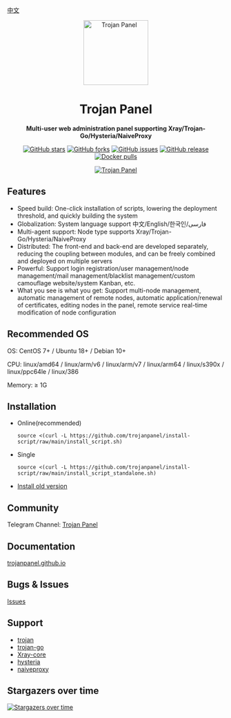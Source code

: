 [中文](README_ZH.md)

<div style="text-align: center">
<p><a href="https://github.com/trojanpanel"><img src="https://github.com/trojanpanel/install-script/assets/46235235/bfc4f96a-e8b6-499d-956f-a9c212059294" alt="Trojan Panel" width="150" /></a></p>
<p><h1>Trojan Panel</h1></p>
<p><b>Multi-user web administration panel supporting Xray/Trojan-Go/Hysteria/NaiveProxy</b></p>
<p>
<a href="https://github.com/trojanpanel/install-script/stargazers"><img src="https://img.shields.io/github/stars/trojanpanel/install-script" alt="GitHub stars"></a>
<a href="https://github.com/trojanpanel/install-script/forks"><img src="https://img.shields.io/github/forks/trojanpanel/install-script" alt="GitHub forks"></a>
<a href="https://github.com/trojanpanel/install-script/issues"><img src="https://img.shields.io/github/issues/trojanpanel/install-script" alt="GitHub issues"></a>
<a href="https://github.com/trojanpanel/install-script/releases"><img src="https://img.shields.io/github/v/release/trojanpanel/install-script" alt="GitHub release"></a>
<a href="https://hub.docker.com/r/jonssonyan/trojan-panel"><img src="https://img.shields.io/docker/pulls/jonssonyan/trojan-panel" alt="Docker pulls"></a>
</p>
<p><a href="https://github.com/trojanpanel/install-script/assets/46235235/7ac2bba1-b442-442d-b48e-b52f92e0bad8"><img src="https://github.com/trojanpanel/install-script/assets/46235235/7ac2bba1-b442-442d-b48e-b52f92e0bad8" alt="Trojan Panel"/></a></p>
</div>

## Features

- Speed build: One-click installation of scripts, lowering the deployment threshold, and quickly building the system
- Globalization: System language support 中文/English/한국인/فارسی
- Multi-agent support: Node type supports Xray/Trojan-Go/Hysteria/NaiveProxy
- Distributed: The front-end and back-end are developed separately, reducing the coupling between modules, and can be
  freely combined and deployed on multiple servers
- Powerful: Support login registration/user management/node management/mail management/blacklist management/custom
  camouflage website/system Kanban, etc.
- What you see is what you get: Support multi-node management, automatic management of remote nodes, automatic
  application/renewal of certificates, editing nodes in the panel, remote service real-time modification of node
  configuration

## Recommended OS

OS: CentOS 7+ / Ubuntu 18+ / Debian 10+

CPU: linux/amd64 / linux/arm/v6 / linux/arm/v7 / linux/arm64 / linux/s390x / linux/ppc64le / linux/386

Memory: ≥ 1G

## Installation

- Online(recommended)

    ```shell
    source <(curl -L https://github.com/trojanpanel/install-script/raw/main/install_script.sh)
    ```

- Single

    ```shell
    source <(curl -L https://github.com/trojanpanel/install-script/raw/main/install_script_standalone.sh)
    ```

- [Install old version](README_ARCHIVE.md)

## Community

Telegram Channel: [Trojan Panel](https://t.me/TrojanPanel)

## Documentation

[trojanpanel.github.io](https://trojanpanel.github.io)

## Bugs & Issues

[Issues](https://github.com/trojanpanel/install-script/issues)

## Support

- [trojan](https://github.com/trojan-gfw/trojan)
- [trojan-go](https://github.com/p4gefau1t/trojan-go)
- [Xray-core](https://github.com/XTLS/Xray-core)
- [hysteria](https://github.com/HyNetwork/hysteria)
- [naiveproxy](https://github.com/klzgrad/naiveproxy)

## Stargazers over time

[![Stargazers over time](https://starchart.cc/trojanpanel/install-script.svg)](https://github.com/trojanpanel/install-script)
